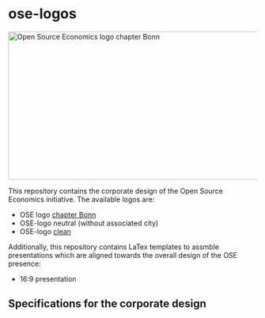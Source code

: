 # ose-logos

<p align="left">
  <img width="650" height="300" src="logos/ose_bonn.png" alt="Open Source Economics logo chapter Bonn">
</p>


This repository contains the corporate design of the Open Source Economics initiative. The available logos are:

- OSE logo [chapter Bonn](https://github.com/OpenSourceEconomics/ose-logos/blob/master/logos/ose_bonn.pdf)
- OSE-logo neutral (without associated city)
- OSE-logo [clean](https://github.com/OpenSourceEconomics/ose-logos/blob/master/logos/ose_clean.pdf)

Additionally, this repository contains LaTex templates to assmble presentations which are aligned towards the overall design of the OSE presence:

- 16:9 presentation


Specifications for the corporate design
-------
